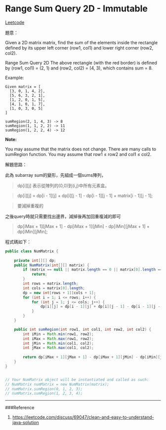 # Range Sum Query 2D - Immutable

[Leetcode](https://leetcode.com/problems/range-sum-query-2d-immutable/)

題意：

Given a 2D matrix matrix, find the sum of the elements inside the rectangle defined by its upper left corner (row1, col1) and lower right corner (row2, col2).

Range Sum Query 2D
The above rectangle (with the red border) is defined by (row1, col1) = (2, 1) and (row2, col2) = (4, 3), which contains sum = 8.

Example:
```
Given matrix = [
  [3, 0, 1, 4, 2],
  [5, 6, 3, 2, 1],
  [1, 2, 0, 1, 5],
  [4, 1, 0, 1, 7],
  [1, 0, 3, 0, 5]
]

sumRegion(2, 1, 4, 3) -> 8
sumRegion(1, 1, 2, 2) -> 11
sumRegion(1, 2, 2, 4) -> 12
```
**Note:**

You may assume that the matrix does not change.
There are many calls to sumRegion function.
You may assume that row1 ≤ row2 and col1 ≤ col2.


解題思路：


此為 subarray sum的變形，先組成一個sums陣列，

>dp[i][j] 表示從陣列的(0,0)到(i,j)中所有元素盒。

>dp[i][j] = dp[i - 1][j] + dp[i][j - 1] - dp[i - 1][j - 1] + matrix[i - 1][j - 1];

>要減掉重複的

之後query時就只需要找出邊界，減掉後再加回重複減的即可

>dp[iMax + 1][jMax + 1] - dp[iMax + 1][jMin] - dp[iMin][jMax + 1] + dp[iMin][jMin];

程式碼如下：


```java
public class NumMatrix {
    
    private int[][] dp;
    public NumMatrix(int[][] matrix) {
        if (matrix == null || matrix.length == 0 || matrix[0].length == 0) {
            return;
        }
        int rows = matrix.length;
        int cols = matrix[0].length;
        dp = new int[rows + 1][cols + 1];
        for (int i = 1; i <= rows; i++) {
            for (int j = 1; j <= cols; j++) {
                dp[i][j] = dp[i - 1][j] + dp[i][j - 1] - dp[i - 1][j - 1] + matrix[i - 1][j - 1];
            }
        }
    }

    public int sumRegion(int row1, int col1, int row2, int col2) {
        int iMin = Math.min(row1, row2);
        int iMax = Math.max(row1, row2);
        int jMin = Math.min(col1, col2);
        int jMax = Math.max(col1, col2);
        
        return dp[iMax + 1][jMax + 1] - dp[iMax + 1][jMin] - dp[iMin][jMax + 1] + dp[iMin][jMin];
    }
}


// Your NumMatrix object will be instantiated and called as such:
// NumMatrix numMatrix = new NumMatrix(matrix);
// numMatrix.sumRegion(0, 1, 2, 3);
// numMatrix.sumRegion(1, 2, 3, 4);
```

---
###Reference
1. https://leetcode.com/discuss/69047/clean-and-easy-to-understand-java-solution